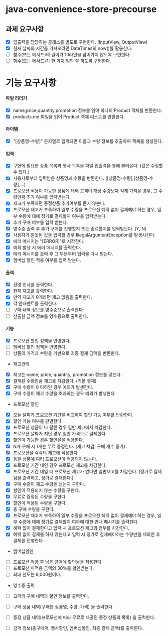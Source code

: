 # java-convenience-store-precourse

## 과제 요구사항

- [x] 입출력을 담당하는 클래스를 별도로 구현한다. (InputView, OutputView)
- [x] 현재 날짜와 시간을 가져오려면 DateTimes의 now()를 활용한다.
- [ ] 함수(또는 메서드)의 길이가 10라인을 넘어가지 않도록 구현한다.
- [ ] 함수(또는 메서드)가 한 가지 일만 잘 하도록 구현한다.

# 기능 요구사항

#### 파일 리더기
- [x] name,price,quantity,promotion 정보를 읽어 하나의 Product 객체를 반환한다.
- [x] products.md 파일을 읽어 Product 객체 리스트를 반환한다.

#### 아이템
- [x] "[상품명-수량]" 문자열로 입력되면 이름과 수량 정보를 추출하여 객체를 생성한다.

#### 입력
- [x] 구현에 필요한 상품 목록과 행사 목록을 파일 입출력을 통해 불러온다. (값은 수정할 수 있다.)
- [x] 사용자로부터 입력받은 상품명과 수량을 반환한다. ([상품명-수량],[상품명-수량],...)
- [x] 프로모션 적용이 가능한 상품에 대해 고객이 해당 수량보다 적게 가져온 경우, 그 수량만큼 추가 여부를 입력받는다.
- [x] 재고가 부족하면 증정상품 추가여부를 묻지 않는다.
- [x] 프로모션 재고가 부족하여 일부 수량을 프로모션 혜택 없이 결제해야 하는 경우, 일부 수량에 대해 정가로 결제할지 여부를 입력받는다.
- [x] 추가 구매 여부를 입력 받는다.
- [x] 영수증 출력 후 추가 구매를 진행할지 또는 종료할지를 입력받는다. (Y, N)
- [x] 사용자가 잘못된 값을 입력할 경우 IllegalArgumentException를 발생시킨다.
- [x] 에러 메시지는 "[ERROR]"로 시작한다.
- [x] 예외 발생 시 에러 메시지를 출력한다.
- [x] 에러 메시지를 출력 후 그 부분부터 입력을 다시 받는다.
- [x] 멤버십 할인 적용 여부를 입력 받는다.

#### 출력
- [x] 환영 인사를 출력한다.
- [x] 현재 재고를 출력한다.
- [x] 만약 재고가 0개라면 재고 없음을 출력한다.
- [x] 각 안내멘트를 출력한다.
- [ ] 구매 내역 정보를 영수증으로 출력한다.
- [ ] 산출한 금액 정보를 영수증으로 출력한다.

#### 기능
- [x] 프로모션 할인 정책을 반영한다.
- [ ] 멤버십 할인 정책을 반영한다.
- [ ] 상품의 가격과 수량을 기반으로 최종 결제 금액을 반환한다.

- 재고관리
- [x] 재고는 name, price, quantity, promotion 정보를 갖는다.
- [x] 결제된 수량만큼 재고를 차감한다. (기본 결제)
- [x] 구매 수량이 0 이하인 경우 예외가 발생한다.
- [x] 구매 수량이 재고 수량을 초과하는 경우 예외가 발생한다

- 프로모션 할인
- [x] 오늘 날짜가 프로모션 기간을 비교하여 할인 가능 여부를 반환한다.
- [x] 할인 가능 여부를 판별한다.
- [x] 프로모션 상품이 다 팔린 경우 일반 재고에서 차감한다.
- [x] 프로모션 날짜가 지난 경우 일반 가격으로 결제한다.
- [x] 할인이 가능한 경우 할인율을 적용한다.
- [x] N개 구매 시 1개는 무료 증정한다. (재고 차감, 구매 개수 증가)
- [x] 프로모션을 각각의 재고에 적용한다.
- [x] 동일 상품에 여러 프로모션이 적용되지 않는다.
- [x] 프로모션 기간 내인 경우 프로모션 재고를 차감한다.
- [x] 프로모션 기간 내일 때 프로모션 재고가 없다면 일반재고를 차감한다. (정가로 결제됨을 출력하고, 정가로 결재한다.)
- [x] 구매 수량이 재고 수량을 넘는지 구한다.
- [x] 할인이 적용되지 않는 수량을 구한다.
- [x] 무료로 증정된 수량을 구한다.
- [x] 할인이 적용된 수량을 구한다.
- [x] 총 구매 수량을 구한다.
- [x] 프로모션 재고가 부족하여 일부 수량을 프로모션 혜택 없이 결제해야 하는 경우, 일부 수량에 대해 정가로 결제할지 여부에 대한 안내 메시지를 출력한다.
- [x] 혜택 없이 결제한다고 입력 시 프로모션 재고의 전부를 차감한다.
- [x] 혜택 없이 결제를 하지 않는다고 입력 시 정가로 결제해야하는 수량만큼 제외한 후 결제를 진행한다.

- 멤버십할인
- [ ] 프로모션 적용 후 남은 금액에 할인율을 적용한다.
- [ ] 프로모션 미적용 금액의 30%를 할인받는다.
- [ ] 최대 한도는 8,000원이다.

- 영수증 출력
- [ ] 고객의 구매 내역과 할인 정보를 출력한다.
- [ ] 구매 상품 내역(구매한 상품명, 수량, 가격) 을 출력한다.
- [ ] 증정 상품 내역(프로모션에 따라 무료로 제공된 증정 상품의 목록) 을 출력한다.
- [ ] 금액 정보(총구매액, 행사할인, 멤버십할인, 최종 결제 금액)를 출력한다.









